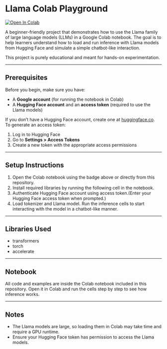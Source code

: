 # Llama Colab Playground

[![Open In Colab](https://colab.research.google.com/assets/colab-badge.svg)](https://colab.research.google.com/drive/1OnK6sY4tbD3mcwpx-wQzTvjWvmzNjvUa?usp=sharing)  

A beginner-friendly project that demonstrates how to use the Llama family of large language models (LLMs) in a Google Colab notebook. The goal is to help learners understand how to load and run inference with Llama models from Hugging Face and simulate a simple chatbot-like interaction.  

This project is purely educational and meant for hands-on experimentation.

---

## Prerequisites  

Before you begin, make sure you have:  

- A **Google account** (for running the notebook in Colab)  
- A **Hugging Face account** and an **access token** (required to use the Llama models)  

If you don’t have a Hugging Face account, create one at [huggingface.co](https://huggingface.co).  
To generate an access token:  
1. Log in to Hugging Face  
2. Go to **Settings > Access Tokens**  
3. Create a new token with the appropriate access permissions  

---

## Setup Instructions  

1. Open the Colab notebook using the badge above or directly from this repository.  
2. Install required libraries by running the following cell in the notebook.
3. Authenticate Hugging Face account using access token.(Enter your Hugging Face access token when prompted.)
4. Load tokenizer and Llama model.
Run the inference cells to start interacting with the model in a chatbot-like manner.

---

## Libraries Used

- transformers
- torch
- accelerate

---

## Notebook

All code and examples are inside the Colab notebook included in this repository. Open it in Colab and run the cells step by step to see how inference works.

---

## Notes

- The Llama models are large, so loading them in Colab may take time and require a GPU runtime.
- Ensure your Hugging Face token has permission to access the Llama models.